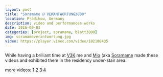 ```yaml
---
layout: post
title: "Soramame @ VERANTWORTUNG3000"
location: Prädikow, Germany
description: video and performances works
date: 2016-09-01
categories: [project, soramame, blatt3000]
img: soramameverantwortung.jpg
video: https://player.vimeo.com/video/182108435
---
```


While having a brilliant time at [V3K](http://www.verantwortung3000.de/) me and [Mio](http://www.mioebisu.com/) (aka [Soramame](www.soramame.co.uk) made these videos and exhibited them in the residency under-stair area.

more videos: [1](https://player.vimeo.com/video/182108435) [2](https://player.vimeo.com/video/182108345) [3](https://player.vimeo.com/video/182108346) [4](https://player.vimeo.com/video/182108344)
